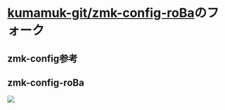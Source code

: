 # [kumamuk-git/zmk-config-roBa](https://github.com/kumamuk-git/zmk-config-roBa/)のフォーク

## zmk-config参考

## zmk-config-roBa

<img src="keymap-drawer/roBa.svg" >